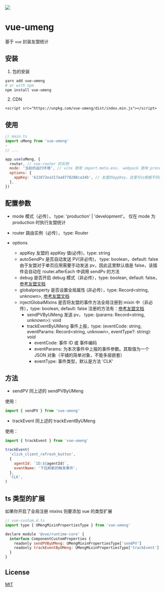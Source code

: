 <p align='left'>
  <a href='https://www.npmjs.com/package/vue-umeng'>
    <img src="https://img.shields.io/npm/v/vue-umeng?color=41b883&label=npm" />
  </a>
</p>

# vue-umeng

基于 `vue` 封装友盟统计

## 安装

1. 包的安装

```bash
yarn add vue-umeng
# or with npm
npm install vue-umeng
```

2. CDN

```
<script src="https://unpkg.com/vue-umeng/dist/index.min.js"></script>
```

## 使用

```js
// main.ts
import uMeng from 'vue-umeng'
·
// ...

app.use(uMeng, {
  router, // vue-router 的实例
  mode: '当前的运行环境', // vite 使用 import.meta.env， webpack 使用 process.env.NODE_ENV 判断生产和测试环境，仅有 mode === 'production' 才会执行友盟的统计
  options: {
    appKey: '622872ea317aa8778288ca34b', // 友盟的appKey，这里可以根据不同的环境传入不同的 appKey
  },
})
```

## 配置参数

- mode 模式（必传）， type: 'production' | 'development'。
  仅在 mode 为 production 时执行友盟统计

- router 路由实例（必传）， type: Router
- options
  - appKey 友盟的 appKey 值(必传)，type: string
  - autoSendPv 是否自动发送 PV(非必传)， type: boolean，default: false
    由于友盟对于单页应用需要手动发送 pv，因此这里默认值是 false，该插件会自动在 router.afterEach 中调用 sendPv 的方法
  - debug 是否开启 debug 模式（非必传），type: boolean, default: false， [参考友盟文档](https://developer.umeng.com/docs/147615/detail/290919)
  - globalproperty 是否设置全局属性 (非必传），type: Record<string, unknown>, [参考友盟文档](https://developer.umeng.com/docs/147615/detail/290919)
  - injectGlobalMixins 是否将友盟的事件方法全局注册到 mixin 中（非必传），type: boolean, default: false
    注册的方法有：[参考友盟文档](https://developer.umeng.com/docs/147615/detail/290919)
    - sendPVByUMeng 发送 pv， type: (params: Record<string, unknown>): void
    - trackEventByUMeng 事件上报，type: (eventCode: string, eventParams: Record<string, unknown>, eventType?: string): void
      - eventCode: 事件 ID 或 事件编码
      - eventParams: 为本次事件中上报的事件参数。其取值为一个 JSON 对象（平铺的简单对象，不能多层嵌套）
      - eventType: 事件类型，默认是方法 'CLK'

## 方法

- sendPV 同上述的 sendPVByUMeng

使用：

```js
import { sendPV } from 'vue-umeng'
```

- trackEvent 同上述的 trackEventByUMeng

使用：

```js
import { trackEvent } from 'vue-umeng'

trackEvent(
  'click_client_refresh_button',
  {
    agentId: `ID:${agentId}`,
    eventName: '下拉刷新的触发事件',
  },
  'CLK',
)
```

## ts 类型的扩展

如果你开启了全局注册 mixins 则要添加 vue 的类型扩展

```js
// vue-custom.d.ts
import type { UMengMixinPropertiesType } from 'vue-umeng'

declare module '@vue/runtime-core' {
  interface ComponentCustomProperties {
    readonly sendPVByUMeng: UMengMixinPropertiesType['sendPV']
    readonly trackEventByUMeng: UMengMixinPropertiesType['trackEvent']
  }
}
```

## License

[MIT](http://opensource.org/licenses/MIT)
